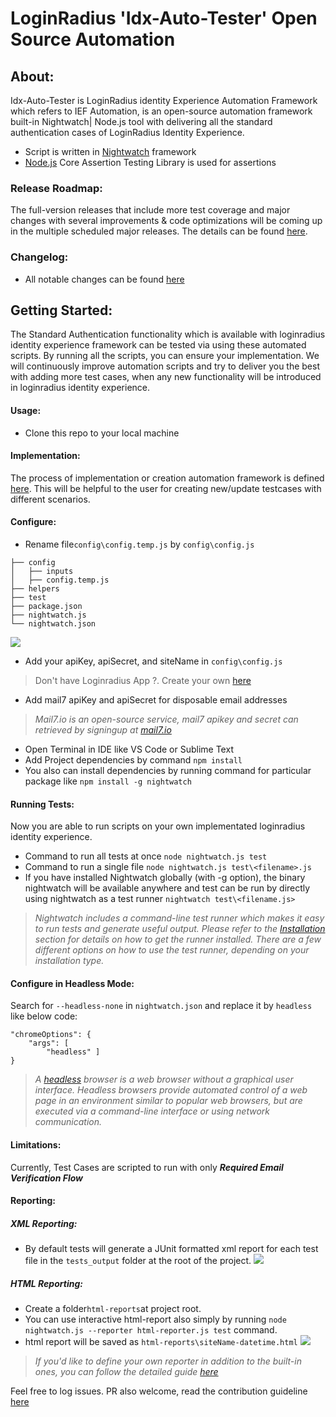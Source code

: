 ﻿
# LoginRadius 'Idx-Auto-Tester' Open Source Automation

## About:
Idx-Auto-Tester is LoginRadius identity Experience Automation Framework which refers to IEF Automation, is an open-source automation framework built-in Nightwatch| Node.js tool with delivering all the standard authentication cases of LoginRadius Identity Experience.
 - Script is written in [Nightwatch](https://nightwatchjs.org/) framework 
 - [Node.js](https://nodejs.org) Core Assertion Testing Library is used for assertions

### Release Roadmap:
The full-version releases that include more test coverage and major changes with several improvements & code optimizations will be coming up in the multiple scheduled major releases. The details can be found [here](https://www.loginradius.com/engineering/blog/roadmap-idx-autotester/).

### Changelog:
- All notable changes can be found [here](CHANGELOG.md)


## Getting Started:
The Standard Authentication functionality which is available with loginradius identity experience framework can be tested via using these automated scripts. By running all the scripts, you can ensure your implementation.
We will continuously improve automation scripts and try to deliver you the best with adding more test cases, when any new functionality will be introduced in loginradius identity experience.

#### Usage:
- Clone this repo to your local machine

#### Implementation: 
The process of implementation or creation automation framework is defined [here](https://www.loginradius.com/engineering/blog/introduction-of-Idx-Auto-Tester/). This will be helpful to the user for creating new/update testcases with different scenarios. 

#### Configure:
- Rename file`config\config.temp.js` by `config\config.js`
```
├── config
│   ├── inputs
│   ├── config.temp.js
├── helpers
├── test
├── package.json
├── nightwatch.js
└── nightwatch.json  
```
![](https://lh3.googleusercontent.com/Wmi5FVepKIvITCI-ynwBjL8qBbtv0rrA1OfeMTpyPsO-_RhovEv7zVPbdAXEHHuGVYLnKMSyZmrkWv2fjbEM0SggmhO_ptEmL2XJLjPZ8NMf1gHJYZI12teQY4fc291B3M7f2rMS)
- Add your apiKey, apiSecret, and siteName in `config\config.js`


> Don't have Loginradius App ?. Create your own [here](https://adminconsole.loginradius.com/)
- Add mail7 apiKey and apiSecret for disposable email addresses
> *Mail7.io is an open-source service, mail7 apikey and secret can retrieved by signingup at [mail7.io](https://api.mail7.io/login)*
- Open Terminal in IDE like VS Code or Sublime Text
- Add Project dependencies by command `npm install`
- You also can install dependencies by running command for particular package like `npm install -g nightwatch`

#### Running Tests:
Now you are able to run scripts on your own implementated loginradius identity experience.
- Command to run all tests at once `node nightwatch.js test`
- Command to run a single file `node nightwatch.js test\<filename>.js`
- If you have installed Nightwatch globally (with -g option), the binary nightwatch will be available anywhere and test can be run by directly using nightwatch as a test runner `nightwatch test\<filename.js>`

> *Nightwatch includes a command-line test runner which makes it easy to run tests and generate useful output. Please refer to the [Installation](https://nightwatchjs.org/guide/running-tests/) section for details on how to get the runner installed. There are a few different options on how to use the test runner, depending on your installation type.*
#### Configure in Headless Mode:
Search for `--headless-none` in `nightwatch.json` and replace it by `headless` like below code:
````
"chromeOptions": {
	"args": [
		"headless" ]
}
````
> *A [headless](https://en.wikipedia.org/wiki/Headless_browser) browser is a web browser without a graphical user interface. _Headless browsers_ provide automated control of a web page in an environment similar to popular web browsers, but are executed via a command-line interface or using network communication.*

#### Limitations:
Currently, Test Cases are scripted to run with only ***Required Email Verification Flow***

#### Reporting:
##### XML Reporting:

 - By default tests will generate a JUnit formatted xml report for each
   test file in the `tests_output` folder at the root of the project.
**![](https://lh5.googleusercontent.com/8N5dtdTlF1-5akxJYvyl6LoOzQaAORnkjQX2DTH3rOXOgB7fDm1L99WEyjvBTUMltzN9T2gU6Z2xdgKOJ6XpNSeaJ9dxaMyF7oaNCKilDulm5RkL8o_SSf24am-ZvwjxNTLVHYIc)**

##### HTML Reporting:
- Create a folder`html-reports`at project root.
- You can use interactive html-report also simply by running `node nightwatch.js --reporter html-reporter.js test` command.
- html report will be saved as `html-reports\siteName-datetime.html`
**![](https://lh3.googleusercontent.com/Gc_RQrBUslcYhjZDqlyme4Y7DjEJN02Uun2a9HnPDZyuJDWfYeRhshXueIhj4HHmdrG8NwvldU-DzqaKUYibQ-L9Jp7cX6tVXwkTaYUlW06FPtUgRJ9ug4v13HhS037EVdNTT7aJ)**
> *If you'd like to define your own reporter in addition to the built-in ones, you can follow the detailed guide [here](https://nightwatchjs.org/guide/extending-nightwatch/#custom-reporter)*

Feel free to log issues. PR also welcome, read the contribution guideline [here](CONTRIBUTING.md)
